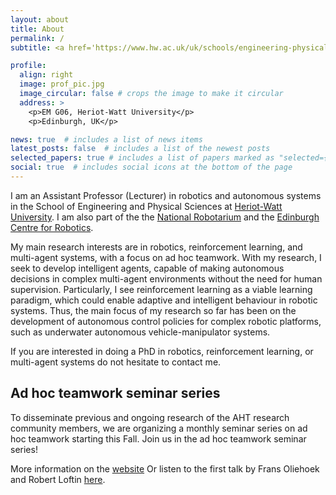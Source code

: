 ```yaml
---
layout: about
title: About
permalink: /
subtitle: <a href='https://www.hw.ac.uk/uk/schools/engineering-physical-sciences/institutes/sensors-signals-systems/staff.htm'>Heriot-Watt University</a> and <a href='https://thenationalrobotarium.com/'>The National Robotarium</a>.

profile:
  align: right
  image: prof_pic.jpg
  image_circular: false # crops the image to make it circular
  address: >
    <p>EM G06, Heriot-Watt University</p>
    <p>Edinburgh, UK</p>

news: true  # includes a list of news items
latest_posts: false  # includes a list of the newest posts
selected_papers: true # includes a list of papers marked as "selected={true}"
social: true  # includes social icons at the bottom of the page
---
```


I am an Assistant Professor (Lecturer) in robotics and autonomous systems in the School of Engineering and Physical Sciences at [Heriot-Watt University](https://www.hw.ac.uk/uk/schools/engineering-physical-sciences/institutes/sensors-signals-systems/staff.htm). I am also part of the the [National Robotarium](https://thenationalrobotarium.com/) and the [Edinburgh Centre for Robotics](https://www.edinburgh-robotics.org/). 

My main research interests are in robotics, reinforcement learning, and multi-agent systems, with a focus on ad hoc teamwork. With my research, I seek to develop intelligent agents, capable of making autonomous decisions in complex multi-agent environments without the need for human supervision. Particularly, I see reinforcement learning as a viable learning paradigm, which could enable adaptive and intelligent behaviour in robotic systems. Thus, the main focus of my research so far has been on the development of autonomous control policies for complex robotic platforms, such as underwater autonomous vehicle-manipulator systems. 


If you are interested in doing a PhD in robotics, reinforcement learning, or multi-agent systems do not hesitate to contact me.  

## Ad hoc teamwork seminar series

 To disseminate previous and ongoing research of the AHT research community members, we are organizing a monthly seminar series on ad hoc teamwork starting this Fall. Join us in the ad hoc teamwork seminar series! 

More information on the [website](https://sites.google.com/view/aht-seminars/home) Or listen to the first talk by Frans Oliehoek and Robert Loftin [here](https://www.youtube.com/watch?v=ofGT5PHu7fg&t=53s). 